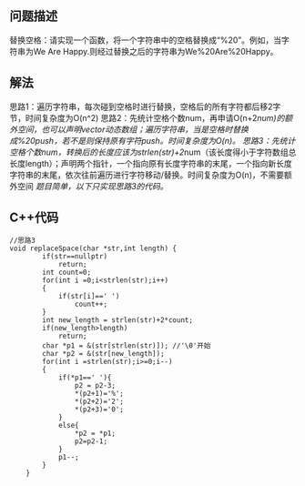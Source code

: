 ## 问题描述
替换空格：请实现一个函数，将一个字符串中的空格替换成“%20”。例如，当字符串为We Are Happy.则经过替换之后的字符串为We%20Are%20Happy。

## 解法
思路1：遍历字符串，每次碰到空格时进行替换，空格后的所有字符都后移2字节，时间复杂度为O(n^2)
思路2：先统计空格个数num，再申请O(n+2*num)的额外空间，也可以声明vector动态数组；遍历字符串，当是空格时替换成%20push，若不是则保持原有字符push。时间复杂度为O(n)。
思路3：先统计空格个数num，转换后的长度应该为strlen(str)+2*num（该长度得小于字符数组总长度length）；声明两个指针，一个指向原有长度字符串的末尾，一个指向新长度字符串的末尾，依次往前遍历进行字符移动/替换。时间复杂度为O(n)，不需要额外空间
*题目简单，以下只实现思路3的代码。*

## C++代码
```
//思路3
void replaceSpace(char *str,int length) {
        if(str==nullptr)
            return;
        int count=0;
        for(int i =0;i<strlen(str);i++)
        {
            if(str[i]==' ')
                count++;
        }
        int new_length = strlen(str)+2*count;
        if(new_length>length)
            return;
        char *p1 = &(str[strlen(str)]); //'\0'开始
        char *p2 = &(str[new_length]);
        for(int i =strlen(str);i>=0;i--)
        {
            if(*p1==' '){
                p2 = p2-3;
                *(p2+1)='%';
                *(p2+2)='2';
                *(p2+3)='0';
            }
            else{
                *p2 = *p1;
                p2=p2-1;
            }
            p1--;
        }
    }

```